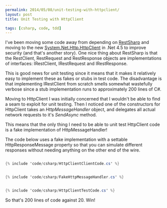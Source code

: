 ```yaml
---
permalink: 2014/05/08/unit-testing-with-httpclient/
layout: post
title: Unit Testing with HttpClient

tags: [csharp, code, tdd]
---
```


I've been moving some code away from depending on [RestSharp](https://github.com/restsharp/RestSharp)
and moving to the new [System.Net.Http.HttpClient](http://msdn.microsoft.com/en-us/library/system.net.http.httpclient.aspx)
in .Net 4.5 to improve security (and that's another story). One nice thing
about RestSharp is that the RestClient, RestRequest and RestResponse objects
are implementations of interfaces: IRestClient, IRestRequest and IRestResponse.

This is good news for unit testing since it means that it makes it relatively
easy to implement these as fakes or stubs in test code. The disadvantage
is that implementing IRestClient from scratch smells somewhat wastefully
verbose since a stub implementation runs to approximately 200 lines of C#.

Moving to HttpClient I was initially concerned that I wouldn't be able to
find a seam to exploit for unit testing. Then I noticed one of the constructors
for HttpClient takes an _HttpMessageHandler_ object, and delegates all
actual network requests to it's _SendAsync_ method.

This means that the only thing I need to be able to unit test HttpClient
code is a fake implementation of HttpMessageHandler!

The code below uses a fake implementation with a settable HttpResponseMessage property so
that you can simulate different responses without needing anything on the
other end of the wire.

```csharp

{% include 'code/csharp/HttpClientClientCode.cs' %}

```

```csharp

{% include 'code/csharp/FakeHttpMessageHandler.cs' %}

```

```csharp

{% include 'code/csharp/HttpClientTestCode.cs' %}

```

So that's 200 lines of code against 20. Win!
